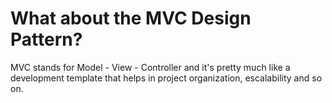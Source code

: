 # What about the MVC Design Pattern?

MVC stands for Model - View - Controller and it's pretty much like a development template that helps in project organization, escalability and so on.
